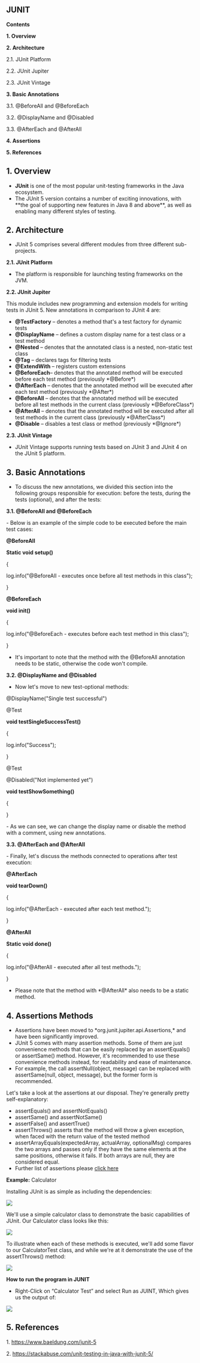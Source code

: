 ## JUNIT

**Contents**

**1. Overview**

**2. Architecture**

2.1. JUnit Platform

2.2. JUnit Jupiter

2.3. JUnit Vintage

**3. Basic Annotations**

3.1. @BeforeAll and @BeforeEach

3.2. @DisplayName and @Disabled

3.3. @AfterEach and @AfterAll

**4. Assertions**

**5. References**

## 1. Overview

-   **JUnit** is one of the most popular unit-testing frameworks in the Java ecosystem.
-   The JUnit 5 version contains a number of exciting innovations, with \*\*the goal of supporting new features in Java 8 and above\*\*, as well as enabling many different styles of testing.

## 2. Architecture

-   JUnit 5 comprises several different modules from three different sub-projects.

**2.1. JUnit Platform**

-   The platform is responsible for launching testing frameworks on the JVM.

**2.2. JUnit Jupiter**

This module includes new programming and extension models for writing tests in JUnit 5. New annotations in comparison to JUnit 4 are:

-   **@TestFactory** – denotes a method that's a test factory for dynamic tests
-   **@DisplayName** – defines a custom display name for a test class or a test method
-   **@Nested** – denotes that the annotated class is a nested, non-static test class
-   **@Tag** – declares tags for filtering tests
-   **@ExtendWith** – registers custom extensions
-   **@BeforeEach**– denotes that the annotated method will be executed before each test method (previously \*@Before\*)
-   **@AfterEach** – denotes that the annotated method will be executed after each test method (previously \*@After\*)
-   **@BeforeAll** – denotes that the annotated method will be executed before all test methods in the current class (previously \*@BeforeClass\*)
-   **@AfterAll** – denotes that the annotated method will be executed after all test methods in the current class (previously \*@AfterClass\*)
-   **@Disable** – disables a test class or method (previously \*@Ignore\*)

**2.3. JUnit Vintage**

-   JUnit Vintage supports running tests based on JUnit 3 and JUnit 4 on the JUnit 5 platform.

## 3. Basic Annotations

-   To discuss the new annotations, we divided this section into the following groups responsible for execution: before the tests, during the tests (optional), and after the tests:

**3.1. @BeforeAll and @BeforeEach**

\- Below is an example of the simple code to be executed before the main test cases:

**@BeforeAll**

**Static void setup()**

{

log.info("@BeforeAll - executes once before all test methods in this class");

}

**@BeforeEach**

**void init()**

{

log.info("@BeforeEach - executes before each test method in this class");

}

-   It's important to note that the method with the @BeforeAll annotation needs to be static, otherwise the code won't compile.

**3.2. @DisplayName and @Disabled**

-   Now let's move to new test-optional methods:

@DisplayName("Single test successful")

@Test

**void testSingleSuccessTest()**

{

log.info("Success");

}

@Test

@Disabled("Not implemented yet")

**void testShowSomething()**

{

}

\- As we can see, we can change the display name or disable the method with a comment, using new annotations.

**3.3. @AfterEach and @AfterAll**

\- Finally, let's discuss the methods connected to operations after test execution:

**@AfterEach**

**void tearDown()**

{

log.info("@AfterEach - executed after each test method.");

}

**@AfterAll**

**Static void done()**

{

log.info("@AfterAll - executed after all test methods.");

}

-   Please note that the method with \*@AfterAll\* also needs to be a static method.

## 4. Assertions Methods

-   Assertions have been moved to \*org.junit.jupiter.api.Assertions,\* and have been significantly improved.
-   JUnit 5 comes with many assertion methods. Some of them are just convenience methods that can be easily replaced by an assertEquals() or assertSame() method. However, it's recommended to use these convenience methods instead, for readability and ease of maintenance.
-   For example, the call assertNull(object, message) can be replaced with assertSame(null, object, message), but the former form is recommended.

Let's take a look at the assertions at our disposal. They're generally pretty self-explanatory:

-   assertEquals() and assertNotEquals()
-   assertSame() and assertNotSame()
-   assertFalse() and assertTrue()
-   assertThrows() asserts that the method will throw a given exception, when faced with the return value of the tested method
-   assertArrayEquals(expectedArray, actualArray, optionalMsg) compares the two arrays and passes only if they have the same elements at the same positions, otherwise it fails. If both arrays are null, they are considered equal.
-   Further list of assertions please [click here](https://stackabuse.com/unit-testing-in-java-with-junit-5/)

**Example:** Calculator

Installing JUnit is as simple as including the dependencies:

![](media/85195ac9e8f3d26cf24fbb498d4ac262.png)

We'll use a simple calculator class to demonstrate the basic capabilities of JUnit. Our Calculator class looks like this:

![](media/9744cb81295334f3c97d4fb7f0603d8e.png)

To illustrate when each of these methods is executed, we'll add some flavor to our CalculatorTest class, and while we're at it demonstrate the use of the assertThrows() method:

![](media/4a66d09be0e1a0acd0411951eca25877.png)

**How to run the program in JUNIT**

-   Right-Click on “Calculator Test” and select Run as JUINT, Which gives us the output of:

![](media/f5394eea30d688942626536a11f944a6.png)

## 5. References

1\. https://www.baeldung.com/junit-5

2\. https://stackabuse.com/unit-testing-in-java-with-junit-5/
